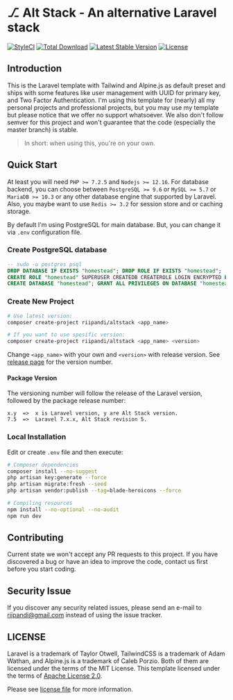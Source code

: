 # ⎇ Alt Stack - An alternative Laravel stack
<!-- [![Build Status](https://travis-ci.org/riipandi/altstack.svg?branch=master)](https://travis-ci.org/riipandi/altstack) -->
[![StyleCI](https://github.styleci.io/repos/174728418/shield?branch=master)](https://github.styleci.io/repos/174728418?branch=master)
[![Total Download](https://poser.pugx.org/riipandi/altstack/d/total.svg?format=flat-square)](https://packagist.org/packages/riipandi/altstack)
[![Latest Stable Version](https://poser.pugx.org/riipandi/altstack/v/stable.svg?format=flat-square)](https://packagist.org/packages/riipandi/altstack)
[![License](https://img.shields.io/badge/license-Apache%202-blue.svg?style=flat-square)](https://choosealicense.com/licenses/apache-2.0/)

## Introduction
This is the Laravel template with Tailwind and Alpine.js as default preset and ships with some features like
user management with UUID for primary key, and Two Factor Authentication. I'm using this template for (nearly)
all my personal projects and professional projects, but you may use my template but please notice that we
offer no support whatsoever. We also don't follow semver for this project and won't guarantee that the code
(especially the master branch) is stable.

> In short: when using this, you're on your own.

## Quick Start
At least you will need `PHP >= 7.2.5` and `Nodejs >= 12.16`. For database backend, you can choose between
`PostgreSQL >= 9.6` or `MySQL >= 5.7` or `MariaDB >= 10.3` or any other database engine that supported
by Laravel. Also, you maybe want to use `Redis >= 3.2` for session store and or caching storage.

By default I'm using PostgreSQL for main database. But, you can change it via `.env` configuration file.

### Create PostgreSQL database
```sql
-- sudo -u postgres psql
DROP DATABASE IF EXISTS "homestead"; DROP ROLE IF EXISTS "homestead";
CREATE ROLE "homestead" SUPERUSER CREATEDB CREATEROLE LOGIN ENCRYPTED PASSWORD 'securepwd';
CREATE DATABASE "homestead"; GRANT ALL PRIVILEGES ON DATABASE "homestead" TO "homestead";
```

### Create New Project
```bash
# Use latest version:
composer create-project riipandi/altstack <app_name>

# If you want to use spesific version:
composer create-project riipandi/altstack <app_name> <version>
```

Change `<app_name>` with your own and `<version>` with release version.
See [release page][releasepage] for the version number.

#### Package Version
The versioning number will follow the release of the Laravel version, followed by the package release number:

```
x.y  =>  x is Laravel version, y are Alt Stack version.
7.5  =>  Laravel 7.x.x, Alt Stack revision 5.
```

### Local Installation
Edit or create `.env` file and then execute:

```bash
# Composer dependencies
composer install --no-suggest
php artisan key:generate --force
php artisan migrate:fresh --seed
php artisan vendor:publish --tag=blade-heroicons --force

# Compiling resources
npm install --no-optional --no-audit
npm run dev
```

## Contributing
Current state we won't accept any PR requests to this project. If you have discovered a bug or have an
idea to improve the code, contact us first before you start coding.

## Security Issue
If you discover any security related issues, please send an e-mail to [riipandi@gmail.com](mailto:riipandi@gmail.com)
instead of using the issue tracker.

## LICENSE
Laravel is a trademark of Taylor Otwell, TailwindCSS is a trademark of Adam Wathan, and Alpine.js is a
trademark of Caleb Porzio. Both of them are licensed under the terms of the MIT License. This template
licensed under the terms of [Apache License 2.0][choosealicense].

Please see [license file](./license.txt) for more information.

[choosealicense]:https://choosealicense.com/licenses/apache-2.0/
[releasepage]:https://github.com/riipandi/altstack/releases
